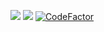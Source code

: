 ![](https://img.shields.io/github/license/kdorichev/joshuaproject?color=blue)
![](https://github.com/kdorichev/joshuaproject/workflows/CI/badge.svg)
[![CodeFactor](https://www.codefactor.io/repository/github/kdorichev/joshuaproject/badge)](https://www.codefactor.io/repository/github/kdorichev/joshuaproject)
